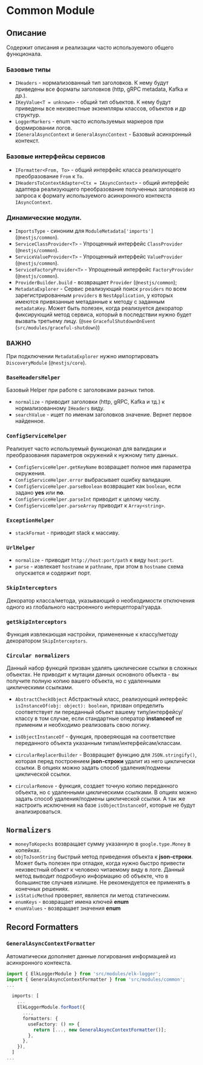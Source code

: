 # Common Module

## Описание
Содержит описания и реализации часто используемого общего функционала.

### Базовые типы
  - `IHeaders` - нормализованный тип заголовков. К нему будут приведены все форматы заголовков (http, gRPC metadata, Kafka и др.).
  - `IKeyValue<T = unknown>` - общий тип объектов. К нему будут приведены все неизвестные экземпляры классов, объектов и др структур.
  - `LoggerMarkers` - enum часто используемых маркеров при формировании логов.
  - `IGeneralAsyncContext` и `GeneralAsyncContext` - Базовый асинхронный контекст.

### Базовые интерфейсы сервисов
  - `IFormatter<From, To>` - общий интерфейс класса реализующего преобразование `From` к `To`.
  - `IHeadersToContextAdapter<Ctx = IAsyncContext>` - общий интерфейс адаптера реализующего преобразование полученных заголовков из запроса к формату используемого асинхронного контекста `IAsyncContext`.

### Динамические модули.
  - `ImportsType` - синоним для `ModuleMetadata['imports']` (`@nestjs/common`).
  - `ServiceClassProvider<T>` - Упрощенный интерфейс `ClassProvider` (`@nestjs/common`).
  - `ServiceValueProvider<T>` - Упрощенный интерфейс `ValueProvider` (`@nestjs/common`).
  - `ServiceFactoryProvider<T>` - Упрощенный интерфейс `FactoryProvider` (`@nestjs/common`).
  - `ProviderBuilder.build` - возвращает `Provider` (`@nestjs/common`);
  - `MetadataExplorer` - Сервис реализующий поиск `providers` по всем зарегистрированным `providers` в `NestApplication`, у которых имеются привязанные метаданные к методу с заданным `metadataKey`. Может быть полезен, когда реализуется декоратор фиксирующий метод сервиса, который в последствии нужно будет вызвать третьему лицу. (`@see` `GracefulShutdownOnEvent` (`src/modules/graceful-shutdown`))

 ### ВАЖНО
 При подключении `MetadataExplorer` нужно импортировать `DiscoveryModule` (`@nestjs/core`).

### `BaseHeadersHelper`
  Базовый Helper при работе с заголовками разных типов.

  - `normalize` - приводит заголовки (http, gRPC, Kafka и тд.) к нормализованному `IHeaders` виду.
  - `searchValue` - ищет по именам заголовков значение. Вернет первое найденное.

### `ConfigServiceHelper`
  Реализует часто используемый функционал для валидации и преобразования параметров окружений к нужному типу данных.
  - `ConfigServiceHelper.getKeyName` возвращает полное имя параметра окружения.
  - `ConfigServiceHelper.error` выбрасывает ошибку валидации.
  - `ConfigServiceHelper.parseBoolean` возвращает как `boolean`, если задано **yes** или **no**.
  - `ConfigServiceHelper.parseInt` приводит к целому числу.
  - `ConfigServiceHelper.parseArray` приводит к `Array<string>`.

### `ExceptionHelper`
  - `stackFormat` - приводит stack к массиву.

### `UrlHelper`
  - `normalize` - приводит `http://host:port/path` к виду `host:port`.
  - `parse` - извлекает  `hostname` и `pathname`, при этом в `hostname` схема опускается и содержит порт.

### `SkipInterceptors`
  Декоратор класса/метода, указывающий о необходимости отключения одного из глобального настроенного интерцептора/гуарда.

### `getSkipInterceptors`
  Функция извлекающая настройки, примененные к классу/методу декоратором `SkipInterceptors`.

### `Circular normalizers`
Данный набор функций призван удалять циклические ссылки в сложных объектах. Не приводит к мутации данных основного объекта - вы получите полную копию вашего объекта, но с удаленными циклическими ссылками.

 - `AbstractCheckObject`  Абстрактный класс, реализующий интерфейс `isInstanceOf(obj: object): boolean`, призван определить соответствует ли переданный объект вашему типу/интерфейсу/классу в том случае, если стандартные оператор **instanceof** не применим и необходимо реализовать свою логику.  

 - `isObjectInstanceOf` - функция, проверяющая на соответствие переданного объекта указанным типам/интерфейсам/классам.

 - `circularReplacerBuilder` -  Возвращает функцию для `JSON.stringify()`, которая перед построением **json-строки**  удалит из него циклически ссылки. В опциях можно задать способ удаления/подмены циклической ссылки.

 - `circularRemove` - функция, создает точную копию переданного объекта, но с удаленными циклическими ссылками. В опциях можно задать способ удаления/подмены циклической ссылки. А так же настроить исключения на базе `isObjectInstanceOf`, которые не будут анализироваться.

## `Normalizers`
 - `moneyToKopecks` возвращает сумму указанную в `google.type.Money` в копейках.
 - `objToJsonString` быстрый метод приведения объекта к **json-строки**. Может быть полезен при отладке, когда нужно быстро привести неизвестный объект к человеко читаемому виду в логе. Данный метод выводит подробную информацию об объекте, что в большинстве случаев излишне. Не рекомендуется ее применять в конечных решениях.
 - `isStaticMethod` проверяет, является ли метод статическим.
 - `enumKeys` - возвращает имена ключей **enum**
 - `enumValues` - возвращает значения **enum**

## Record Formatters

### `GeneralAsyncContextFormatter`
Автоматически дополняет данные логирования информацией из асинхронного контекста.

```typescript
import { ElkLoggerModule } from 'src/modules/elk-logger';
import { GeneralAsyncContextFormatter } from 'src/modules/common';
...

  imports: [
    ...
    ElkLoggerModule.forRoot({
      ...,
      formatters: {
        useFactory: () => {
          return [..., new GeneralAsyncContextFormatter()];
        },
      },
    }),
  ]
...

```
